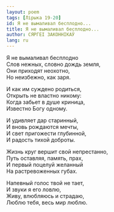 ```yaml
---
layout: poem
tags: [Лірыка 19-20]
id: Я не вымаливал бесплодно...
title: Я не вымаливал бесплодно...
author: СЯРГЕІ ЗАКОННІКАЎ
lang: ru
---
```



Я не вымаливал бесплодно  
Слов нежных, словно дождь земля,  
Они приходят неохотно,  
Но неизбежно, как заря.  

И как им суждено родиться,  
Открыть не властно никому:  
Когда забьет в душе криница,  
Известно Богу одному.  

И удивляет дар старинный,  
И вновь рождаются мечты,  
И свет пригожести глубинной,  
И радость тихой доброты.  

Жизнь круг вершит свой непрестанно,  
Путь оставляя, память, прах,  
И первый поцелуй желанный  
На растревоженных губах.  

Напевный голос твой не тает,  
И звуки я его ловлю,  
Живу, влюбляюсь и страдаю,  
Люблю тебя, весь мир люблю.  
